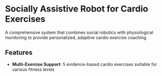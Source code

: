 # Socially Assistive Robot for Cardio Exercises

A comprehensive system that combines social robotics with physiological monitoring to provide personalized, adaptive cardio exercise coaching

## Features

- **Multi-Exercise Support**: 5 evidence-based cardio exercises suitable for various fitness levels
